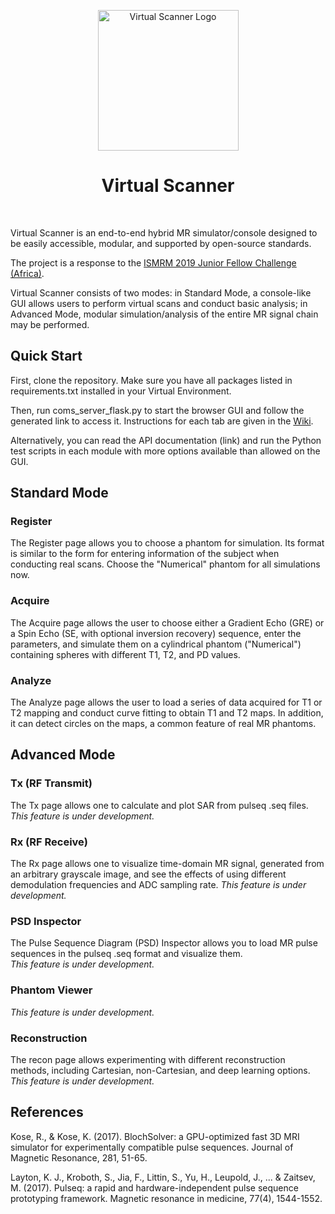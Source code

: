 <p align="center"> <a>
    <img title="Virtual Scanner Logo" src="https://github.com/imr-framework/imr-framework.github.io/blob/master/img/portfolio/virtual-scanner.png" width="225">
  </a></p>
<h1 align="center"> Virtual Scanner </h1> <br>

Virtual Scanner is an end-to-end hybrid MR simulator/console designed to be easily accessible, modular, and supported by open-source standards. 

The project is a response to the [ISMRM 2019 Junior Fellow Challenge (Africa)](https://www.ismrm.org/2019-junior-fellow-challenge/africa/).

Virtual Scanner consists of two modes: in Standard Mode, a console-like GUI allows users to perform virtual scans and conduct basic analysis; in Advanced Mode, modular simulation/analysis of the entire MR signal chain may be performed.  

## Quick Start
First, clone the repository. Make sure you have all packages listed in requirements.txt installed in your Virtual Environment.

Then, run coms_server_flask.py to start the browser GUI and follow the generated link to access it. Instructions for each tab are given in the [Wiki](https://github.com/imr-framework/virtual-scanner/wiki).

Alternatively, you can read the API documentation (link) and run the Python test scripts in each module with more options available than allowed on the GUI.


## Standard Mode
### Register
The Register page allows you to choose a phantom for simulation. Its format is similar to the form for entering information of the subject when conducting real scans. Choose the "Numerical" phantom for all simulations now. 

### Acquire
The Acquire page allows the user to choose either a Gradient Echo (GRE) or a Spin Echo (SE, with optional inversion recovery) sequence, enter the parameters, and simulate them on a cylindrical phantom ("Numerical") containing spheres with different T1, T2, and PD values. 

### Analyze
The Analyze page allows the user to load a series of data acquired for T1 or T2 mapping and conduct curve fitting to obtain T1 and T2 maps. In addition, it can detect circles on the maps, a common feature of real MR phantoms.

## Advanced Mode
### Tx (RF Transmit)
The Tx page allows one to calculate and plot SAR from pulseq .seq files.
*This feature is under development.*

### Rx (RF Receive)
The Rx page allows one to visualize time-domain MR signal, generated from an arbitrary grayscale image, and see the effects of using different demodulation frequencies and ADC sampling rate. *This feature is under development.*

### PSD Inspector
The Pulse Sequence Diagram (PSD) Inspector allows you to load MR pulse sequences in the pulseq .seq format and visualize them.  
*This feature is under development.*

### Phantom Viewer
*This feature is under development.*

### Reconstruction
The recon page allows experimenting with different reconstruction methods, including Cartesian, non-Cartesian, and deep learning options.
*This feature is under development.*

## References

Kose, R., & Kose, K. (2017). BlochSolver: a GPU-optimized fast 3D MRI simulator for experimentally compatible pulse sequences. Journal of Magnetic Resonance, 281, 51-65.

Layton, K. J., Kroboth, S., Jia, F., Littin, S., Yu, H., Leupold, J., ... & Zaitsev, M. (2017). Pulseq: a rapid and hardware-independent pulse sequence prototyping framework. Magnetic resonance in medicine, 77(4), 1544-1552.
